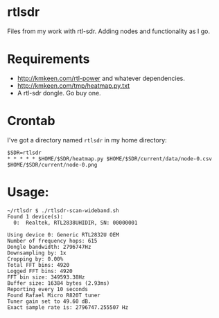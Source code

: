 # rtlsdr

Files from my work with rtl-sdr. Adding nodes and functionality as I go.

# Requirements
* http://kmkeen.com/rtl-power and whatever dependencies.
* http://kmkeen.com/tmp/heatmap.py.txt
* A rtl-sdr dongle. Go buy one. 

# Crontab
I've got a directory named `rtlsdr` in my home directory:

	$SDR=rtlsdr
	* * * * * $HOME/$SDR/heatmap.py $HOME/$SDR/current/data/node-0.csv $HOME/$SDR/current/node-0.png

# Usage:

	~/rtlsdr $ ./rtlsdr-scan-wideband.sh 
	Found 1 device(s):
	  0:  Realtek, RTL2838UHIDIR, SN: 00000001

	Using device 0: Generic RTL2832U OEM
	Number of frequency hops: 615
	Dongle bandwidth: 2796747Hz
	Downsampling by: 1x
	Cropping by: 0.00%
	Total FFT bins: 4920
	Logged FFT bins: 4920
	FFT bin size: 349593.38Hz
	Buffer size: 16384 bytes (2.93ms)
	Reporting every 10 seconds
	Found Rafael Micro R820T tuner
	Tuner gain set to 49.60 dB.
	Exact sample rate is: 2796747.255507 Hz
